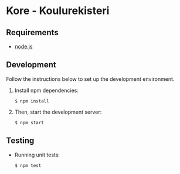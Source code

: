 Kore - Koulurekisteri
=====================

Requirements
------------

- [node.js](http://nodejs.org/)

Development
-----------

Follow the instructions below to set up the development environment.

1. Install npm dependencies:

    ```
    $ npm install
    ```

2. Then, start the development server:

    ```
    $ npm start
    ```

Testing
-------

- Running unit tests:

    ```
    $ npm test
    ```
